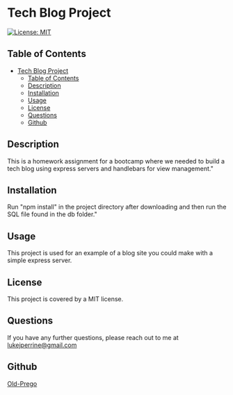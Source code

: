 
# Tech Blog Project

[![License: MIT](https://img.shields.io/badge/License-MIT-yellow.svg)](https://opensource.org/licenses/MIT)

## Table of Contents   
- [Tech Blog Project](#tech-blog-project)
  - [Table of Contents](#table-of-contents)
  - [Description](#description)
  - [Installation](#installation)
  - [Usage](#usage)
  - [License](#license)
  - [Questions](#questions)
  - [Github](#github)

## Description  
This is a homework assignment for a bootcamp where we needed to build a tech blog using express servers and handlebars for view management."  

## Installation
Run "npm install" in the project directory after downloading and then run the SQL file found in the db folder."

## Usage
This project is used for an example of a blog site you could make with a simple express server.

## License
This project is covered by a MIT license.

## Questions
If you have any further questions, please reach out to me at lukejperrine@gmail.com

## Github
[Old-Prego](https://github.com/Old-Prego)
